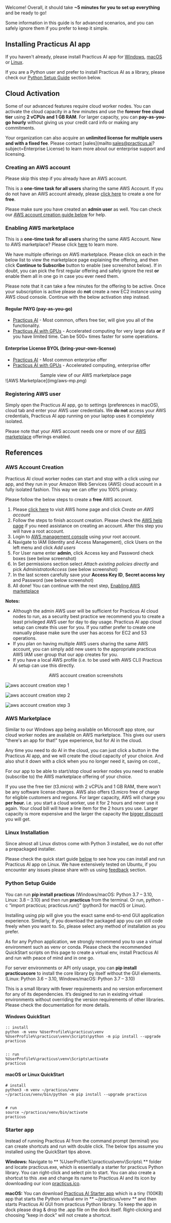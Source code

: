 Welcome! Overall, it should take **~5 minutes for you to set up everything** and be ready to go!

Some information in this guide is for advanced scenarios, and you can safely ignore them if you prefer to keep it simple. 

## Installing Practicus AI app

If you haven't already, please install Practicus AI app for [Windows](https://www.microsoft.com/en-us/p/practicus-ai/9p9f4hvkvcqg), [macOS](https://github.com/practicusai/app/releases/download/latest/practicus.pkg) or [Linux](#linux-installation).  

If you are a Python user and prefer to install Practicus AI as a library, please check our [Python Setup Guide](#python-setup-guide) section below. 

## Cloud Activation

Some of our advanced features require cloud worker nodes. You can activate the cloud capacity in a few minutes and use the **forever free cloud tier** using **2 vCPUs and 1 GB RAM**. For larger capacity, you can **pay-as-you-go hourly** without giving us your credit card info or making any commitments. 

Your organization can also acquire an **unlimited license for multiple users and with a fixed fee**. Please contact [sales](mailto:sales@practicus.ai?subject=Enterprise License) to learn more about our enterprise support and licensing.

### Creating an AWS account

Please skip this step if you already have an AWS account. 

This is a **one-time task for all users** sharing the same AWS Account. If you do not have an AWS account already, please <a href="https://aws.amazon.com/" target="_blank">click here</a> to create a one for **free**. 

Please make sure you have created an **admin user** as well. You can check our [AWS account creation guide below](#aws-account-creation) for help.


### Enabling AWS marketplace

This is a **one-time task for all users** sharing the same AWS Account. New to AWS marketplace? Please click [here](#aws-marketplace) to learn more. 

We have multiple offerings on AWS marketplace. Please click on each in the below list to view the marketplace page explaining the offering, and then click **Continue to Subscribe** button to enable (see screenshot below). If in doubt, you can pick the first regular offering and safely ignore the rest **or** enable them all in one go in case you ever need them.  

Please note that it can take a few minutes for the offering to be active. Once your subscription is active please do **not** create a new EC2 instance using AWS cloud console. Continue with the below activation step instead.   

#### Regular PAYG (pay-as-you-go) 

- <a href="https://aws.amazon.com/marketplace/pp?sku=92p0y3k5wuzzfhi71lmcigl5q" target="_blank">Practicus AI</a> - Most common, offers free tier, will give you all of the functionality.
- <a href="https://aws.amazon.com/marketplace/pp?sku=84fu9xjxpikj0pw37w8zchum" target="_blank">Practicus AI with GPUs</a> - Accelerated computing for very large data **or** if you have limited time. Can be 500+ times faster for some operations. 

#### Enterprise License BYOL (bring-your-own-license)
- <a href="https://aws.amazon.com/marketplace/pp?sku=5imq5zmm3najdjy989wuoytjo" target="_blank">Practicus AI</a> - Most common enterprise offer
- <a href="https://aws.amazon.com/marketplace/pp?sku=3o0d18rnipiqy9isz9aw1fsrv" target="_blank" rel="noopener">Practicus AI with GPUs</a> - Accelerated computing, enterprise offer

<div style="text-align: center;">Sample view of our AWS marketplace page</div>
![AWS Marketplace](img/aws-mp.png)

### Registering AWS user 

Simply open the Practicus AI app, go to settings (preferences in macOS), cloud tab and enter your AWS user credentials. We **do not** access your AWS credentials, Practicus AI app running on your laptop uses it completely isolated.  

Please note that your AWS account needs one or more of our [AWS marketplace](#enabling-aws-marketplace) offerings enabled. 


## References

### AWS Account Creation
Practicus AI cloud worker nodes can start and stop with a click using our app, and they run in your Amazon Web Services (AWS) cloud account in a fully isolated fashion. This way we can offer you 100% privacy. 

Please follow the below steps to create a **free** AWS account.

1. Please <a href="https://aws.amazon.com/" target="_blank">click here</a> to visit AWS home page and click _Create an AWS account_
2. Follow the steps to finish account creation. Please check the <a href="https://aws.amazon.com/premiumsupport/knowledge-center/create-and-activate-aws-account/" target="_blank">AWS help page</a> if you need assistance on creating an account. After this step you will have a root account.
3. Login to <a href="https://aws.amazon.com/console/" target="_blank">AWS management console</a> using your root account. 
4. Navigate to IAM (Identity and Access Management), click Users on the left menu and click _Add users_
5. For User name enter **admin**, click Access key and Password check boxes (see below screenshot)
6. In Set permissions section select _Attach existing policies directly_ and pick _AdministratorAccess_ (see below screenshot)
7. In the last screen carefully save your **Access Key ID**, **Secret access key** and Password (see below screenshot)
8. All done! You can continue with the next step, [Enabling AWS marketplace](#enabling-aws-marketplace) 

**Notes:**

* Although the admin AWS user will be sufficient for Practicus AI cloud nodes to run, as a security best practice we recommend you to create a least privileged AWS user for day to day usage.  Practicus AI app cloud setup can create this user for you. If you rather prefer to create one manually please make sure the user has access for EC2 and S3 operations. 
* If you plan on having multiple AWS users sharing the same AWS account, you can simply add new users to the appropriate practicus AWS IAM user group that our app creates for you. 
* If you have a local AWS profile (i.e. to be used with AWS CLI) Practicus AI setup can use this directly. 

<div style="text-align: center;">AWS account creation screenshots</div>

![aws account creation step 1](img/add_aws_user_1.png)

![aws account creation step 2](img/add_aws_user_2.png)

![aws account creation step 3](img/add_aws_user_3.png)

### AWS Marketplace

Similar to our Windows app being available on Microsoft app store, our cloud worker nodes are available on AWS marketplace. This gives our users "there's an app for that!" type experience, but for AI in the cloud. 

Any time you need to do AI in the cloud, you can just click a button in the Practicus AI app, and we will create the cloud capacity of your choice. And also shut it down with a click when you no longer need it, saving on cost.,

For our app to be able to start/stop cloud worker nodes you need to enable (subscribe to) the AWS marketplace offering of your choice. 

If you use the free tier (t3.micro) with 2 vCPUs and 1 GB RAM, there won't be any software license charges. AWS also offers t3.micro free of charge for eligible customers and regions. For larger capacity, AWS will charge you **per hour.** i.e. you start a cloud worker, use it for 2 hours and never use it again. Your cloud bill will have a line item for the 2 hours you use. Larger capacity is more expensive and the larger the capacity the [bigger discount](https://practicus.ai/payg-discount/) you will get.  

### Linux Installation
Since almost all Linux distros come with Python 3 installed, we do not offer a prepackaged installer. 

Please check the quick start guide [below](#macos-or-linux-quickstart) to see how you can install and run Practicus AI app on Linux. We have extensively tested on Ubuntu, if you encounter any issues please share with us using [feedback](feedback.md) section.


### Python Setup Guide
You can run **pip install practicus** (Windows/macOS: Python 3.7 – 3.10, Linux: 3.8 – 3.10) and then run **practicus** from the terminal. Or run, python -c “import practicus; practicus.run()”  (python3 for macOS or Linux).

Installing using pip will give you the exact same end-to-end GUI application experience. Similarly, if you download the packaged app you can still code freely when you want to. So, please select any method of installation as you prefer. 

As for any Python application, we strongly recommend you to use a virtual environment such as venv or conda. Please check the recommended QuickStart scripts on this page to create a virtual env, install Practicus AI and run with peace of mind and in one go.  

For server environments or API only usage, you can **pip install practicuscore** to install the core library by itself without the GUI elements. (Linux: Python 3.6 – 3.10, Windows/macOS: Python 3.7 – 3.10) 

This is a small library with fewer requirements and no version enforcement for any of its dependencies. It’s designed to run in existing virtual environments without overriding the version requirements of other libraries. Please check the documentation for more details. 

#### Windows QuickStart
```shell
:: install 
python -m venv %UserProfile%\practicus\venv
%UserProfile%\practicus\venv\Scripts\python -m pip install --upgrade practicus


:: run
%UserProfile%\practicus\venv\Scripts\activate
practicus
```

#### macOS or Linux QuickStart
```shell
# install
python3 -m venv ~/practicus/venv 
~/practicus/venv/bin/python -m pip install --upgrade practicus


# run
source ~/practicus/venv/bin/activate
practicus
```

### Starter app
Instead of running Practicus AI from the command prompt (terminal) you can create shortcuts and run with double click. The below tips assume you installed using the QuickStart tips above.

**Windows:** Navigate to ** %UserProfile%\practicus\venv\Scripts\ ** folder and locate practicus.exe, which is essentially a starter for practicus Python library. You can right-click and select pin to start. You can also create a shortcut to this .exe and change its name to Practicus AI and its icon by downloading our icon [practicus.ico](https://github.com/practicusai/app/raw/main/practicus.ico). 

**macOS:** You can download [Practicus AI Starter app](https://github.com/practicusai/app/raw/main/practicus_starter.pkg) which is a tiny (100KB) app that starts the Python virtual env in ** ~/practicus/venv ** and then starts Practicus AI GUI from practicus Python library. To keep the app in dock please drag & drop the .app file on the dock itself. Right-clicking and choosing “keep in dock” will not create a shortcut.

